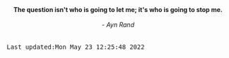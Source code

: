 
<div align="center"><b><span>The question isn't who is going to let me; it's who is going to stop me.</span></b><br><br><i> - Ayn Rand</i></div>
<br><br><kbd>Last updated:Mon May 23 12:25:48 2022</kbd>